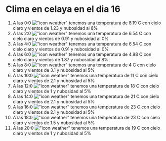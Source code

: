 # Clima en celaya en el dia 16

1. A las 0:0 !["icon weather"](http://openweathermap.org/img/w/02n.png) tenemos una temperatura de 8.19 C con cielo claro y  vientos de 1.23 y nubosidad al 8%
1. A las 2:0 !["icon weather"](http://openweathermap.org/img/w/01n.png) tenemos una temperatura de 6.54 C con cielo claro y  vientos de 0.91 y nubosidad al 0%
1. A las 4:0 !["icon weather"](http://openweathermap.org/img/w/01n.png) tenemos una temperatura de 6.54 C con cielo claro y  vientos de 0.91 y nubosidad al 0%
1. A las 6:0 !["icon weather"](http://openweathermap.org/img/w/02n.png) tenemos una temperatura de 4.98 C con cielo claro y  vientos de 1.87 y nubosidad al 8%
1. A las 8:0 !["icon weather"](http://openweathermap.org/img/w/02n.png) tenemos una temperatura de 4 C con cielo claro y  vientos de 3.1 y nubosidad al 5%
1. A las 10:0 !["icon weather"](http://openweathermap.org/img/w/02d.png) tenemos una temperatura de 11 C con cielo claro y  vientos de 2.1 y nubosidad al 5%
1. A las 12:0 !["icon weather"](http://openweathermap.org/img/w/02d.png) tenemos una temperatura de 18 C con cielo claro y  vientos de 1 y nubosidad al 5%
1. A las 14:0 !["icon weather"](http://openweathermap.org/img/w/02d.png) tenemos una temperatura de 21 C con cielo claro y  vientos de 2.1 y nubosidad al 5%
1. A las 16:0 !["icon weather"](http://openweathermap.org/img/w/02d.png) tenemos una temperatura de 23 C con cielo claro y  vientos de 2.1 y nubosidad al 5%
1. A las 18:0 !["icon weather"](http://openweathermap.org/img/w/02d.png) tenemos una temperatura de 23 C con cielo claro y  vientos de 1.5 y nubosidad al 5%
1. A las 20:0 !["icon weather"](http://openweathermap.org/img/w/02n.png) tenemos una temperatura de 19 C con cielo claro y  vientos de 1 y nubosidad al 5%
